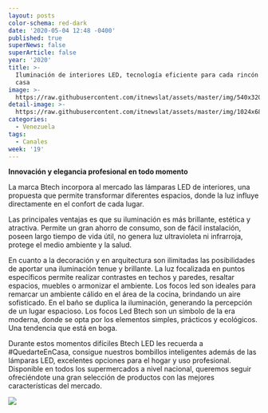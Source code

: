 ```yaml
---
layout: posts
color-schema: red-dark
date: '2020-05-04 12:48 -0400'
published: true
superNews: false
superArticle: false
year: '2020'
title: >-
  Iluminación de interiores LED, tecnología eficiente para cada rincón de la
  casa
image: >-
  https://raw.githubusercontent.com/itnewslat/assets/master/img/540x320/Led-Panel-Light-p.jpg
detail-image: >-
  https://raw.githubusercontent.com/itnewslat/assets/master/img/1024x680/Led-Panel-Light-g.jpg
categories:
  - Venezuela
tags:
  - Canales
week: '19'
---
```

**Innovación y elegancia profesional en todo momento**

La marca Btech  incorpora al mercado las lámparas LED de interiores, una propuesta  que  permite transformar diferentes espacios, donde la luz influye directamente en el confort de cada lugar.

Las principales ventajas es que su iluminación es más brillante, estética y atractiva. Permite un gran ahorro de consumo, son de fácil instalación, poseen largo tiempo de vida útil, no genera luz ultravioleta ni infrarroja, protege el medio ambiente y la salud.

En cuanto a la decoración y en arquitectura  son ilimitadas las  posibilidades de aportar una iluminación tenue y brillante. La luz focalizada en puntos específicos permite realizar contrastes en techos y paredes, resaltar espacios, muebles o armonizar el ambiente. Los focos led son ideales para remarcar un ambiente cálido en el área de la cocina, brindando un aire sofisticado. En el baño se duplica la iluminación, generando la percepción de un lugar  espacioso. Los focos Led Btech son un símbolo de la era moderna, donde se opta por los elementos simples, prácticos y ecológicos. Una tendencia que está en boga.

Durante estos momentos difíciles Btech LED les recuerda a #QuedarteEnCasa, consigue nuestros bombillos inteligentes además de las lámparas LED, excelentes opciones para el hogar y uso profesional. Disponible  en todos los supermercados a nivel nacional, queremos seguir ofreciéndote una gran selección de productos con las mejores características del mercado.

<img src="https://tracker.metricool.com/c3po.jpg?hash=56f88a41e39ab42c063cc51676587a04"/>